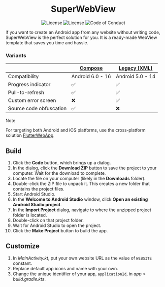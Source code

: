<h1 align="center">
     SuperWebView
</h1>
<p align="center">
     <a style="text-decoration:none" href="https://github.com/roozbehzarei/SuperWebView/commits/master">
          <img src="https://img.shields.io/github/last-commit/roozbehzarei/superwebview?color=informational&label=last%20update" alt="License" />
     </a>
     <a style="text-decoration:none" href="LICENSE">
          <img src="https://img.shields.io/github/license/roozbehzarei/superwebview" alt="License" />
     </a>
     <a style="text-decoration:none" href="CODE_OF_CONDUCT.md">
          <img src="https://img.shields.io/badge/Contributor%20Covenant-2.0-4baaaa.svg" alt="Code of Conduct" />
     </a>
</p>

If you want to create an Android app from any website without writing code, SuperWebView is the perfect solution for you. It is a ready-made WebView template that saves you time and hassle.

### Variants
|  | [Compose](https://github.com/roozbehzarei/SuperWebView/releases/tag/compose) | [Legacy (XML)](https://github.com/roozbehzarei/SuperWebView/releases/tag/legacy) |
| --- | --- | --- |
| Compatibility | Android 6.0 - 16 | Android 5.0 - 14 |
| Progress indicator | ✅ | ✅ |
| Pull-to-refresh | ✅ | ✅ |
| Custom error screen | ❌ | ✅ |
| Source code obfuscation | ✅ | ❌ |

> [!NOTE]
> For targeting both Android and iOS platforms, use the cross-platform solution [FlutterWebApp](https://github.com/ebadimobina/FlutterWebApp).

## Build
1. Click the **Code** button, which brings up a dialog.
2. In the dialog, click the **Download ZIP** button to save the project to your computer. Wait for the download to complete.
3. Locate the file on your computer (likely in the **Downloads** folder).
4. Double-click the ZIP file to unpack it. This creates a new folder that contains the project files.
5. Start Android Studio.
6. In the **Welcome to Android Studio** window, click **Open an existing Android Studio project**.
7. In the **Import Project** dialog, navigate to where the unzipped project folder is located.
8. Double-click on that project folder.
9. Wait for Android Studio to open the project.
10. Click the **Make Project** button to build the app.

## Customize
1. In *MainActivity.kt*, put your own website URL as the value of `WEBSITE` constant.
2. Replace default app icons and name with your own.
3. Change the unique identifier of your app, `applicationId`, in *app > build.gradle.kts*.
